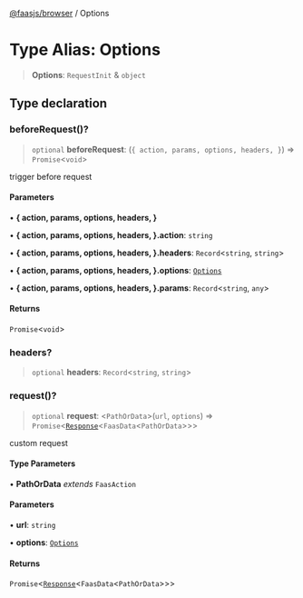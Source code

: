 [@faasjs/browser](../README.md) / Options

# Type Alias: Options

> **Options**: `RequestInit` & `object`

## Type declaration

### beforeRequest()?

> `optional` **beforeRequest**: (`{
    action,
    params,
    options,
    headers,
  }`) => `Promise`\<`void`\>

trigger before request

#### Parameters

• **\{
    action,
    params,
    options,
    headers,
  \}**

• **\{
    action,
    params,
    options,
    headers,
  \}.action**: `string`

• **\{
    action,
    params,
    options,
    headers,
  \}.headers**: `Record`\<`string`, `string`\>

• **\{
    action,
    params,
    options,
    headers,
  \}.options**: [`Options`](Options.md)

• **\{
    action,
    params,
    options,
    headers,
  \}.params**: `Record`\<`string`, `any`\>

#### Returns

`Promise`\<`void`\>

### headers?

> `optional` **headers**: `Record`\<`string`, `string`\>

### request()?

> `optional` **request**: \<`PathOrData`\>(`url`, `options`) => `Promise`\<[`Response`](../classes/Response.md)\<`FaasData`\<`PathOrData`\>\>\>

custom request

#### Type Parameters

• **PathOrData** *extends* `FaasAction`

#### Parameters

• **url**: `string`

• **options**: [`Options`](Options.md)

#### Returns

`Promise`\<[`Response`](../classes/Response.md)\<`FaasData`\<`PathOrData`\>\>\>
